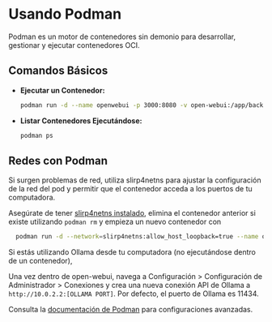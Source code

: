 
# Usando Podman

Podman es un motor de contenedores sin demonio para desarrollar, gestionar y ejecutar contenedores OCI.

## Comandos Básicos

- **Ejecutar un Contenedor:**

  ```bash
  podman run -d --name openwebui -p 3000:8080 -v open-webui:/app/backend/data ghcr.io/open-webui/open-webui:main
  ```

- **Listar Contenedores Ejecutándose:**

  ```bash
  podman ps
  ```

## Redes con Podman

Si surgen problemas de red, utiliza slirp4netns para ajustar la configuración de la red del pod y permitir que el contenedor acceda a los puertos de tu computadora.

Asegúrate de tener [slirp4netns instalado](https://github.com/rootless-containers/slirp4netns?tab=readme-ov-file#install), elimina el contenedor anterior si existe utilizando `podman rm` y empieza un nuevo contenedor con

```bash
  podman run -d --network=slirp4netns:allow_host_loopback=true --name openwebui -p 3000:8080 -v open-webui:/app/backend/data ghcr.io/open-webui/open-webui:main
```

Si estás utilizando Ollama desde tu computadora (no ejecutándose dentro de un contenedor),

Una vez dentro de open-webui, navega a Configuración > Configuración de Administrador > Conexiones y crea una nueva conexión API de Ollama a `http://10.0.2.2:[OLLAMA PORT]`. Por defecto, el puerto de Ollama es 11434.


Consulta la [documentación de Podman](https://podman.io/) para configuraciones avanzadas.
